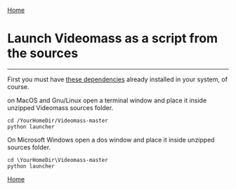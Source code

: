 [Home](index.md)

# Launch Videomass as a script from the sources
------------------------------------------------

First you must have [these dependencies](dependencies.md) already installed in your system, of course.     

on MacOS and Gnu/Linux open a terminal window and place it inside unzipped Videomass sources folder.   
```
cd /YourHomeDir/Videomass-master
python launcher
```     

On Microsoft Windows open a dos window and place it inside unzipped sources folder.   
```
cd \YourHomeDir\Videomass-master
python launcher
```      

[Home](index.md)
